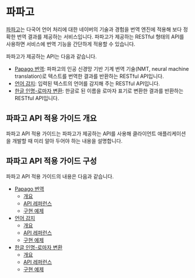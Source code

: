 # 파파고

[파파고](https://papago.naver.com/)는 다국어 언어 처리에 대한 네이버의 기술과 경험을 번역 엔진에 적용해 보다 정확한 번역 결과를 제공하는 서비스입니다. 파파고가 제공하는 RESTful 형태의 API를 사용하면 서비스에 번역 기능을 간단하게 적용할 수 있습니다.

파파고가 제공하는 API는 다음과 같습니다.

* [Papago 번역](https://developers.naver.com/products/nmt): 파파고의 인공 신경망 기반 기계 번역 기술(NMT, neural machine translation)로 텍스트를 번역한 결과를 반환하는 RESTful API입니다.
* [언어 감지](https://developers.naver.com/products/detectLangs): 입력된 텍스트의 언어를 감지해 주는 RESTful API입니다.
* [한글 인명-로마자 변환](https://developers.naver.com/products/roman): 한글로 된 이름을 로마자 표기로 변환한 결과를 반환하는 RESTful API입니다.

## 파파고 API 적용 가이드 개요

파파고 API 적용 가이드는 파파고가 제공하는 API를 사용해 클라이언트 애플리케이션을 개발할 때 미리 알아 두어야 하는 내용을 설명합니다.

## 파파고 API 적용 가이드 구성 

파파고 API 적용 가이드의 내용은 다음과 같습니다.

* [Papago 번역](papago-nmt-overview.md)
   - [개요](papago-nmt-overview.md)
   - [API 레퍼런스](papago-nmt-api-reference.md)
   - [구현 예제](papago-nmt-example-code.md)
* [언어 감지](papago-detectlangs-overview.md)
   - [개요](papago-detectlangs-overview.md)
   - [API 레퍼런스](papago-detectlangs-api-reference.md)
   - [구현 예제](papago-detectlangs-example-code.md)
* [한글 인명-로마자 변환](papago-romanization-overview.md)
   - [개요](papago-romanization-overview.md)
   - [API 레퍼런스](papago-romanization-api-reference.md)
   - [구현 예제](papago-romanization-example-code.md)

